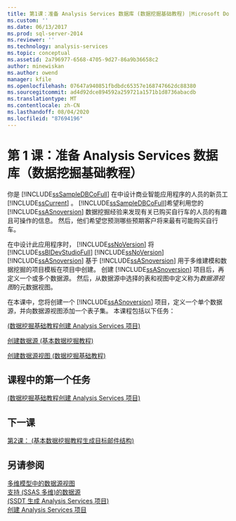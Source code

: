 ```yaml
---
title: 第1课：准备 Analysis Services 数据库 (数据挖掘基础教程) |Microsoft Docs
ms.custom: ''
ms.date: 06/13/2017
ms.prod: sql-server-2014
ms.reviewer: ''
ms.technology: analysis-services
ms.topic: conceptual
ms.assetid: 2a796977-6568-4705-9d27-86a9b36658c2
author: minewiskan
ms.author: owend
manager: kfile
ms.openlocfilehash: 07647a940851fbdbdc65357e168747662dc88380
ms.sourcegitcommit: ad4d92dce894592a259721a1571b1d8736abacdb
ms.translationtype: MT
ms.contentlocale: zh-CN
ms.lasthandoff: 08/04/2020
ms.locfileid: "87694196"
---
```

# <a name="lesson-1-preparing-the-analysis-services-database-basic-data-mining-tutorial"></a>第 1 课：准备 Analysis Services 数据库（数据挖掘基础教程）
  你是 [!INCLUDE[ssSampleDBCoFull](../includes/sssampledbcofull-md.md)] 在中设计商业智能应用程序的人员的新员工 [!INCLUDE[ssCurrent](../includes/sscurrent-md.md)] 。 [!INCLUDE[ssSampleDBCoFull](../includes/sssampledbcofull-md.md)]希望利用您的 [!INCLUDE[ssASnoversion](../includes/ssasnoversion-md.md)] 数据挖掘经验来发现有关已购买自行车的人员的有趣且可操作的信息。 然后，他们希望您预测哪些预期客户将来最有可能购买自行车。  
  
 在中设计此应用程序时， [!INCLUDE[ssNoVersion](../includes/ssnoversion-md.md)] 将 [!INCLUDE[ssBIDevStudioFull](../includes/ssbidevstudiofull-md.md)] [!INCLUDE[ssNoVersion](../includes/ssnoversion-md.md)] [!INCLUDE[ssASnoversion](../includes/ssasnoversion-md.md)] 基于 [!INCLUDE[ssASnoversion](../includes/ssasnoversion-md.md)] 用于多维建模和数据挖掘的项目模板在项目中创建。 创建 [!INCLUDE[ssASnoversion](../includes/ssasnoversion-md.md)] 项目后，再定义一个或多个数据源。 然后，从数据源中选择的表和视图中定义称为*数据源视图*的元数据视图。  
  
 在本课中，您将创建一个 [!INCLUDE[ssASnoversion](../includes/ssasnoversion-md.md)] 项目，定义一个单个数据源，并向数据源视图添加一个表子集。 本课程包括以下任务：  
  
 [&#40;数据挖掘基础教程创建 Analysis Services 项目&#41;](../../2014/tutorials/creating-an-analysis-services-project-basic-data-mining-tutorial.md)  
  
 [创建数据源 &#40;基本数据挖掘教程&#41;](../../2014/tutorials/creating-a-data-source-basic-data-mining-tutorial.md)  
  
 [创建数据源视图 &#40;数据挖掘基础教程&#41;](../../2014/tutorials/creating-a-data-source-view-basic-data-mining-tutorial.md)  
  
## <a name="first-task-in-lesson"></a>课程中的第一个任务  
 [&#40;数据挖掘基础教程创建 Analysis Services 项目&#41;](../../2014/tutorials/creating-an-analysis-services-project-basic-data-mining-tutorial.md)  
  
## <a name="next-lesson"></a>下一课  
 [第2课： &#40;基本数据挖掘教程生成目标邮件结构&#41;](../../2014/tutorials/lesson-2-building-a-targeted-mailing-structure-basic-data-mining-tutorial.md)  
  
## <a name="see-also"></a>另请参阅  
 [多维模型中的数据源视图](https://docs.microsoft.com/analysis-services/multidimensional-models/data-source-views-in-multidimensional-models)   
 [支持 &#40;SSAS 多维&#41;的数据源](https://docs.microsoft.com/analysis-services/multidimensional-models/supported-data-sources-ssas-multidimensional)   
 [&#40;SSDT 生成 Analysis Services 项目&#41;](https://docs.microsoft.com/analysis-services/multidimensional-models/build-analysis-services-projects-ssdt)   
 [创建 Analysis Services 项目](../analysis-services/lesson-1-1-creating-an-analysis-services-project.md)  
  
  
